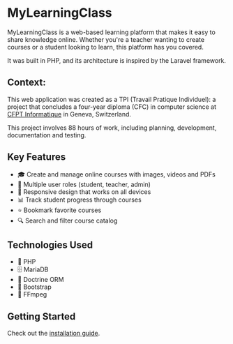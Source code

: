 # MyLearningClass

MyLearningClass is a web-based learning platform that makes it easy to share knowledge online. Whether you're a teacher wanting to create courses or a student looking to learn, this platform has you covered.

It was built in PHP, and its architecture is inspired by the Laravel framework.

## Context:

This web application was created as a TPI (Travail Pratique Individuel): a project that concludes a four-year diploma (CFC) in computer science at [CFPT Informatique](https://edu.ge.ch/site/cfpt-informatique/) in Geneva, Switzerland.

This project involves 88 hours of work, including planning, development, documentation and testing.

## Key Features
- 🎓 Create and manage online courses with images, videos and PDFs
- 👥 Multiple user roles (student, teacher, admin)
- 📱 Responsive design that works on all devices
- 📊 Track student progress through courses
- ⭐ Bookmark favorite courses
- 🔍 Search and filter course catalog

## Technologies Used
- 🐘 PHP
- 🗄️ MariaDB
- 🔧 Doctrine ORM
- 🎨 Bootstrap
- 🎥 FFmpeg

## Getting Started
Check out the [installation guide](install.md).
